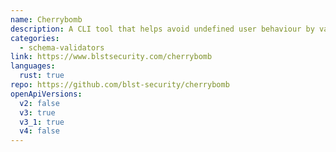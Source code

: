 ```yaml
---
name: Cherrybomb
description: A CLI tool that helps avoid undefined user behaviour by validating your API descriptions, to make sure key parts are not missing or vague.
categories:
  - schema-validators
link: https://www.blstsecurity.com/cherrybomb
languages:
  rust: true
repo: https://github.com/blst-security/cherrybomb
openApiVersions:
  v2: false
  v3: true
  v3_1: true
  v4: false
---
```

